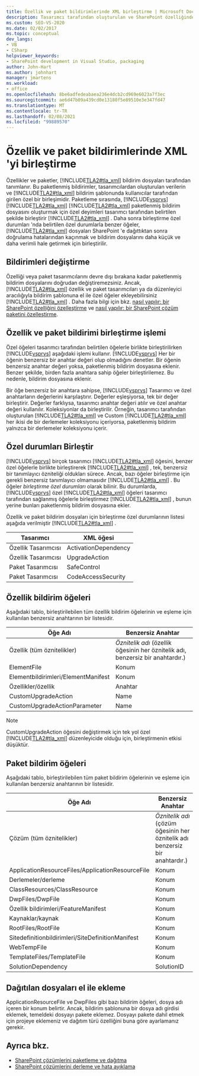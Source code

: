 ```yaml
---
title: Özellik ve paket bildirimlerinde XML birleştirme | Microsoft Docs
description: Tasarımcı tarafından oluşturulan ve SharePoint özelliğinde ve paket bildirimlerinde Kullanıcı tarafından eklenen XML kodu birleştirme. Özellik ve paket bildirim öğelerini öğrenin ve özel durumları birleştirin.
ms.custom: SEO-VS-2020
ms.date: 02/02/2017
ms.topic: conceptual
dev_langs:
- VB
- CSharp
helpviewer_keywords:
- SharePoint development in Visual Studio, packaging
author: John-Hart
ms.author: johnhart
manager: jmartens
ms.workload:
- office
ms.openlocfilehash: 8be6adfedeabaea236e4dcb2cd969e6023a7f3ec
ms.sourcegitcommit: ae6d47b09a439cd0e13180f5e89510e3e347fd47
ms.translationtype: MT
ms.contentlocale: tr-TR
ms.lasthandoff: 02/08/2021
ms.locfileid: "99889570"
---
```

# <a name="merge-xml-in-feature-and-package-manifests"></a>Özellik ve paket bildirimlerinde XML 'yi birleştirme
  Özellikler ve paketler, [!INCLUDE[TLA2#tla_xml](../sharepoint/includes/tla2sharptla-xml-md.md)] bildirim dosyaları tarafından tanımlanır. Bu paketlenmiş bildirimler, tasarımcılardan oluşturulan verilerin ve [!INCLUDE[TLA2#tla_xml](../sharepoint/includes/tla2sharptla-xml-md.md)] bildirim şablonunda kullanıcılar tarafından girilen özel bir birleşimidir. Paketleme sırasında, [!INCLUDE[vsprvs](../sharepoint/includes/vsprvs-md.md)] [!INCLUDE[TLA2#tla_xml](../sharepoint/includes/tla2sharptla-xml-md.md)] [!INCLUDE[TLA2#tla_xml](../sharepoint/includes/tla2sharptla-xml-md.md)] paketlenmiş bildirim dosyasını oluşturmak için özel deyimleri tasarımcı tarafından belirtilen şekilde birleştirir [!INCLUDE[TLA2#tla_xml](../sharepoint/includes/tla2sharptla-xml-md.md)] . Daha sonra birleştirme özel durumları 'nda belirtilen özel durumlarla benzer öğeler, [!INCLUDE[TLA2#tla_xml](../sharepoint/includes/tla2sharptla-xml-md.md)] dosyaları SharePoint 'e dağıttıktan sonra doğrulama hatalarından kaçınmak ve bildirim dosyalarını daha küçük ve daha verimli hale getirmek için birleştirilir.

## <a name="modify-the-manifests"></a>Bildirimleri değiştirme
 Özelliği veya paket tasarımcılarını devre dışı bırakana kadar paketlenmiş bildirim dosyalarını doğrudan değiştiremezsiniz. Ancak, [!INCLUDE[TLA2#tla_xml](../sharepoint/includes/tla2sharptla-xml-md.md)] özellik ve paket tasarımcıları ya da düzenleyici aracılığıyla bildirim şablonuna el ile özel öğeler ekleyebilirsiniz [!INCLUDE[TLA2#tla_xml](../sharepoint/includes/tla2sharptla-xml-md.md)] . Daha fazla bilgi için bkz. [nasıl yapılır: bir SharePoint özelliğini özelleştirme](../sharepoint/how-to-customize-a-sharepoint-feature.md) ve [nasıl yapılır: bir SharePoint çözüm paketini özelleştirme](../sharepoint/how-to-customize-a-sharepoint-solution-package.md).

## <a name="feature-and-package-manifest-merge-process"></a>Özellik ve paket bildirimi birleştirme işlemi
 Özel öğeleri tasarımcı tarafından belirtilen öğelerle birlikte birleştirilirken [!INCLUDE[vsprvs](../sharepoint/includes/vsprvs-md.md)] aşağıdaki işlemi kullanır. [!INCLUDE[vsprvs](../sharepoint/includes/vsprvs-md.md)] Her bir öğenin benzersiz bir anahtar değeri olup olmadığını denetler. Bir öğenin benzersiz anahtar değeri yoksa, paketlenmiş bildirim dosyasına eklenir. Benzer şekilde, birden fazla anahtara sahip öğeler birleştirilemez. Bu nedenle, bildirim dosyasına eklenir.

 Bir öğe benzersiz bir anahtara sahipse, [!INCLUDE[vsprvs](../sharepoint/includes/vsprvs-md.md)] Tasarımcı ve özel anahtarların değerlerini karşılaştırır. Değerler eşleşiyorsa, tek bir değer birleştirir. Değerler farklıysa, tasarımcı anahtar değeri atılır ve özel anahtar değeri kullanılır. Koleksiyonlar da birleştirilir. Örneğin, tasarımcı tarafından oluşturulan [!INCLUDE[TLA2#tla_xml](../sharepoint/includes/tla2sharptla-xml-md.md)] ve Custom [!INCLUDE[TLA2#tla_xml](../sharepoint/includes/tla2sharptla-xml-md.md)] her ikisi de bir derlemeler koleksiyonu içeriyorsa, paketlenmiş bildirim yalnızca bir derlemeler koleksiyonu içerir.

## <a name="merge-exceptions"></a>Özel durumları Birleştir
 [!INCLUDE[vsprvs](../sharepoint/includes/vsprvs-md.md)] birçok tasarımcı [!INCLUDE[TLA2#tla_xml](../sharepoint/includes/tla2sharptla-xml-md.md)] öğesini, benzer özel öğelerle birlikte birleştirerek [!INCLUDE[TLA2#tla_xml](../sharepoint/includes/tla2sharptla-xml-md.md)] , tek, benzersiz bir tanımlayıcı özniteliği oldukları sürece. Ancak, bazı öğeler birleştirme için gerekli benzersiz tanımlayıcı olmamasıdır [!INCLUDE[TLA2#tla_xml](../sharepoint/includes/tla2sharptla-xml-md.md)] . Bu öğeler *birleştirme özel durumları* olarak bilinir. Bu durumlarda, [!INCLUDE[vsprvs](../sharepoint/includes/vsprvs-md.md)] özel [!INCLUDE[TLA2#tla_xml](../sharepoint/includes/tla2sharptla-xml-md.md)] öğeleri tasarımcı tarafından sağlanmış öğelerle birleştirmez [!INCLUDE[TLA2#tla_xml](../sharepoint/includes/tla2sharptla-xml-md.md)] , bunun yerine bunları paketlenmiş bildirim dosyasına ekler.

 Özellik ve paket bildirim dosyaları için birleştirme özel durumlarının listesi aşağıda verilmiştir [!INCLUDE[TLA2#tla_xml](../sharepoint/includes/tla2sharptla-xml-md.md)] .

|Tasarımcı|XML öğesi|
|--------------|-----------------|
|Özellik Tasarımcısı|ActivationDependency|
|Özellik Tasarımcısı|UpgradeAction|
|Paket Tasarımcısı|SafeControl|
|Paket Tasarımcısı|CodeAccessSecurity|

## <a name="feature-manifest-elements"></a>Özellik bildirim öğeleri
 Aşağıdaki tablo, birleştirilebilen tüm özellik bildirim öğelerinin ve eşleme için kullanılan benzersiz anahtarının bir listesidir.

|Öğe Adı|Benzersiz Anahtar|
|------------------|----------------|
|Özellik (tüm öznitelikler)|*Öznitelik adı* (özellik öğesinin her öznitelik adı, benzersiz bir anahtardır.)|
|ElementFile|Konum|
|Elementbildirimleri/ElementManifest|Konum|
|Özellikler/özellik|Anahtar|
|CustomUpgradeAction|Name|
|CustomUpgradeActionParameter|Name|

> [!NOTE]
> CustomUpgradeAction öğesini değiştirmek için tek yol özel [!INCLUDE[TLA2#tla_xml](../sharepoint/includes/tla2sharptla-xml-md.md)] düzenleyicide olduğu için, birleştirmenin etkisi düşüktür.

## <a name="package-manifest-elements"></a>Paket bildirim öğeleri
 Aşağıdaki tablo, birleştirilebilen tüm paket bildirim öğelerinin ve eşleme için kullanılan benzersiz anahtarının bir listesidir.

|Öğe Adı|Benzersiz Anahtar|
|------------------|----------------|
|Çözüm (tüm öznitelikler)|*Öznitelik adı* (çözüm öğesinin her öznitelik adı benzersiz bir anahtardır.)|
|ApplicationResourceFiles/ApplicationResourceFile|Konum|
|Derlemeler/derleme|Konum|
|ClassResources/ClassResource|Konum|
|DwpFiles/DwpFile|Konum|
|Özellik bildirimleri/FeatureManifest|Konum|
|Kaynaklar/kaynak|Konum|
|RootFiles/RootFile|Konum|
|Sitedefinitionbildirimleri/SiteDefinitionManifest|Konum|
|WebTempFile|Konum|
|TemplateFiles/TemplateFile|Konum|
|SolutionDependency|SolutionID|

## <a name="manually-add-deployed-files"></a>Dağıtılan dosyaları el ile ekleme
 ApplicationResourceFile ve DwpFiles gibi bazı bildirim öğeleri, dosya adı içeren bir konum belirtir. Ancak, bildirim şablonuna bir dosya adı girdisi eklemek, temeldeki dosyayı pakete eklemez. Dosyayı pakete dahil etmek için projeye eklemeniz ve dağıtım türü özelliğini buna göre ayarlamanız gerekir.

## <a name="see-also"></a>Ayrıca bkz.
- [SharePoint çözümlerini paketleme ve dağıtma](../sharepoint/packaging-and-deploying-sharepoint-solutions.md)
- [SharePoint çözümlerini derleme ve hata ayıklama](../sharepoint/building-and-debugging-sharepoint-solutions.md)
